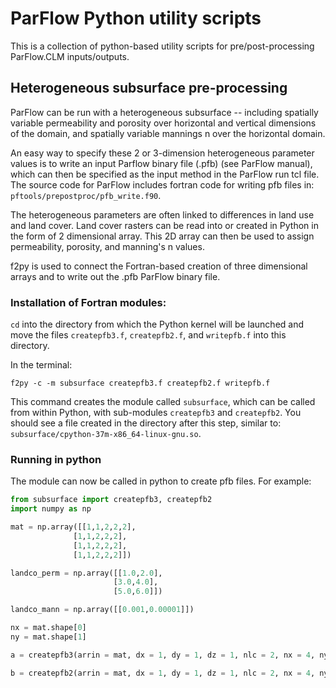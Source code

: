 # ParFlow Python utility scripts

This is a collection of python-based utility scripts for pre/post-processing
ParFlow.CLM inputs/outputs.

## Heterogeneous subsurface pre-processing
ParFlow can be run with a heterogeneous subsurface -- including spatially variable  permeability and porosity over horizontal and vertical dimensions of the domain, and spatially variable mannings n over the horizontal domain.

An easy way to specify these 2 or 3-dimension heterogeneous parameter values is to write an input Parflow binary file (.pfb) (see ParFlow manual), which can then be specified as the input method in the ParFlow run tcl file. The source code for ParFlow includes fortran code for writing pfb files in: `pftools/prepostproc/pfb_write.f90`.

The heterogeneous parameters are often linked to differences in land use and land cover. Land cover rasters can be read into or created in Python in the form of 2 dimensional array. This 2D array can then be used to assign permeability, porosity, and manning's n values.

f2py is used to connect the Fortran-based creation of three dimensional arrays and to write out the .pfb ParFlow binary file.

### Installation of Fortran modules:
`cd` into the directory from which the Python kernel will be launched and move the files `createpfb3.f`, `createpfb2.f`, and `writepfb.f` into this directory.

In the terminal:

```
f2py -c -m subsurface createpfb3.f createpfb2.f writepfb.f
```

This command creates the module called `subsurface`, which can be called from within Python, with sub-modules `createpfb3` and `createpfb2`. You should see a file created in the directory after this step, similar to: `subsurface/cpython-37m-x86_64-linux-gnu.so`.

### Running in python
The module can now be called in python to create pfb files. For example:

```py
from subsurface import createpfb3, createpfb2
import numpy as np

mat = np.array([[1,1,2,2,2],
              [1,1,2,2,2],
              [1,1,2,2,2],
              [1,1,2,2,2]])

landco_perm = np.array([[1.0,2.0],
                       [3.0,4.0],
                       [5.0,6.0]])

landco_mann = np.array([[0.001,0.00001]])

nx = mat.shape[0]
ny = mat.shape[1]

a = createpfb3(arrin = mat, dx = 1, dy = 1, dz = 1, nlc = 2, nx = 4, ny = 5, nz = 3, lcin = landco_perm, arroutfnam='testperm.pfb')

b = createpfb2(arrin = mat, dx = 1, dy = 1, dz = 1, nlc = 2, nx = 4, ny = 5, lcin_flat = landco_mann, arroutfnam='testmann.pfb')

```
